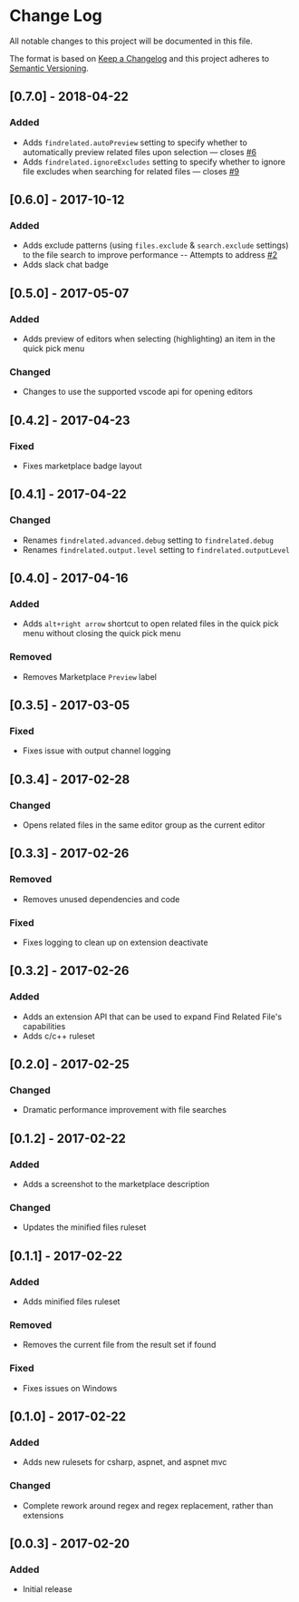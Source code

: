 # Change Log

All notable changes to this project will be documented in this file.

The format is based on [Keep a Changelog](http://keepachangelog.com/) and this project adheres to [Semantic Versioning](http://semver.org/).

## [0.7.0] - 2018-04-22
### Added
- Adds `findrelated.autoPreview` setting to specify whether to automatically preview related files upon selection &mdash; closes [#6](https://github.com/eamodio/vscode-find-related/issues/6)
- Adds `findrelated.ignoreExcludes` setting to specify whether to ignore file excludes when searching for related files &mdash; closes [#9](https://github.com/eamodio/vscode-find-related/issues/9)

## [0.6.0] - 2017-10-12
### Added
- Adds exclude patterns (using `files.exclude` & `search.exclude` settings) to the file search to improve performance -- Attempts to address [#2](https://github.com/eamodio/vscode-find-related/issues/2)
- Adds slack chat badge

## [0.5.0] - 2017-05-07
### Added
- Adds preview of editors when selecting (highlighting) an item in the quick pick menu

### Changed
- Changes to use the supported vscode api for opening editors

## [0.4.2] - 2017-04-23
### Fixed
- Fixes marketplace badge layout

## [0.4.1] - 2017-04-22
### Changed
- Renames `findrelated.advanced.debug` setting to `findrelated.debug`
- Renames `findrelated.output.level` setting to `findrelated.outputLevel`

## [0.4.0] - 2017-04-16
### Added
- Adds `alt+right arrow` shortcut to open related files in the quick pick menu without closing the quick pick menu

### Removed
- Removes Marketplace `Preview` label

## [0.3.5] - 2017-03-05
### Fixed
- Fixes issue with output channel logging

## [0.3.4] - 2017-02-28
### Changed
- Opens related files in the same editor group as the current editor

## [0.3.3] - 2017-02-26
### Removed
- Removes unused dependencies and code

### Fixed
- Fixes logging to clean up on extension deactivate

## [0.3.2] - 2017-02-26
### Added
- Adds an extension API that can be used to expand Find Related File's capabilities
- Adds c/c++ ruleset

## [0.2.0] - 2017-02-25
### Changed
- Dramatic performance improvement with file searches

## [0.1.2] - 2017-02-22
### Added
- Adds a screenshot to the marketplace description

### Changed
- Updates the minified files ruleset

## [0.1.1] - 2017-02-22
### Added
- Adds minified files ruleset

### Removed
- Removes the current file from the result set if found

### Fixed
- Fixes issues on Windows

## [0.1.0] - 2017-02-22
### Added
- Adds new rulesets for csharp, aspnet, and aspnet mvc

### Changed
- Complete rework around regex and regex replacement, rather than extensions

## [0.0.3] - 2017-02-20
### Added
- Initial release